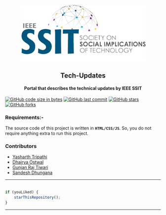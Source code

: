  <p align="center">
    <img src="./assets/img/logo.png" />
    <h2 align="center">Tech-Updates</h2>
    <h4 align="center">Portal that describes the technical updates by IEEE SSIT</h4>
</p>

[![GitHub code size in bytes](https://img.shields.io/github/languages/code-size/ieeessitvit/Tech-Updates?logo=github&style=social)](https://github.com/ieeessitvit/) [![GitHub last commit](https://img.shields.io/github/last-commit/ieeessitvit/Tech-Updates?style=social&logo=git)](https://github.com/ieeessitvit/) [![GitHub stars](https://img.shields.io/github/stars/ieeessitvit/Tech-Updates?style=social)](https://github.com/ieeessitvit/Tech-Updates/stargazers) [![GitHub forks](https://img.shields.io/github/forks/ieeessitvit/Tech-Updates?style=social&logo=git)](https://github.com/ieeessitvit/Tech-Updates/network)


### Requirements:-
The source code of this project is written in **`HTML/CSS/JS`**. So, you do not require anything extra to run this project.


### Contributors

- [ Yasharth Tripathi ](https://github.com/yasharthratan)
- [ Dhairya Ostwal ](https://github.com/dhairyaostwal)
- [ Gunjan Raj Tiwari ](https://github.com/)
- [ Sandesh Dhungana ](https://github.com/)


---------

```javascript

if (youLiked) {
    starThisRepository();
}

```

-----------
